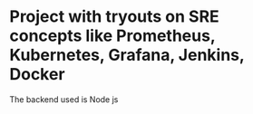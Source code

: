 # Project with tryouts on SRE concepts like Prometheus, Kubernetes, Grafana, Jenkins, Docker 

The backend used is Node js 

